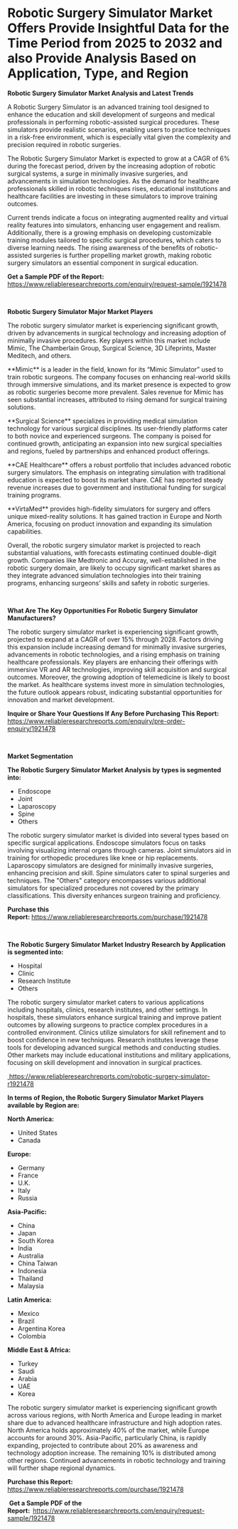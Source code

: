 <p><h1>Robotic Surgery Simulator Market Offers Provide Insightful Data for the Time Period from 2025 to 2032 and also Provide Analysis Based on Application, Type, and Region</h1></p><p><strong>Robotic Surgery Simulator Market Analysis and Latest Trends</strong></p>
<p><p>A Robotic Surgery Simulator is an advanced training tool designed to enhance the education and skill development of surgeons and medical professionals in performing robotic-assisted surgical procedures. These simulators provide realistic scenarios, enabling users to practice techniques in a risk-free environment, which is especially vital given the complexity and precision required in robotic surgeries. </p><p>The Robotic Surgery Simulator Market is expected to grow at a CAGR of 6% during the forecast period, driven by the increasing adoption of robotic surgical systems, a surge in minimally invasive surgeries, and advancements in simulation technologies. As the demand for healthcare professionals skilled in robotic techniques rises, educational institutions and healthcare facilities are investing in these simulators to improve training outcomes. </p><p>Current trends indicate a focus on integrating augmented reality and virtual reality features into simulators, enhancing user engagement and realism. Additionally, there is a growing emphasis on developing customizable training modules tailored to specific surgical procedures, which caters to diverse learning needs. The rising awareness of the benefits of robotic-assisted surgeries is further propelling market growth, making robotic surgery simulators an essential component in surgical education.</p></p>
<p><strong>Get a Sample PDF of the Report:&nbsp;</strong> <a href="https://www.reliableresearchreports.com/enquiry/request-sample/1921478?utm_campaign=3069&utm_medium=2&utm_source=Github&utm_content=ia&utm_term=16042025&utm_id=robotic-surgery-simulator">https://www.reliableresearchreports.com/enquiry/request-sample/1921478</a></p>
<p>&nbsp;</p>
<p><strong>Robotic Surgery Simulator Major Market Players</strong></p>
<p><p>The robotic surgery simulator market is experiencing significant growth, driven by advancements in surgical technology and increasing adoption of minimally invasive procedures. Key players within this market include Mimic, The Chamberlain Group, Surgical Science, 3D Lifeprints, Master Meditech, and others.</p><p>**Mimic** is a leader in the field, known for its “Mimic Simulator” used to train robotic surgeons. The company focuses on enhancing real-world skills through immersive simulations, and its market presence is expected to grow as robotic surgeries become more prevalent. Sales revenue for Mimic has seen substantial increases, attributed to rising demand for surgical training solutions.</p><p>**Surgical Science** specializes in providing medical simulation technology for various surgical disciplines. Its user-friendly platforms cater to both novice and experienced surgeons. The company is poised for continued growth, anticipating an expansion into new surgical specialties and regions, fueled by partnerships and enhanced product offerings.</p><p>**CAE Healthcare** offers a robust portfolio that includes advanced robotic surgery simulators. The emphasis on integrating simulation with traditional education is expected to boost its market share. CAE has reported steady revenue increases due to government and institutional funding for surgical training programs.</p><p>**VirtaMed** provides high-fidelity simulators for surgery and offers unique mixed-reality solutions. It has gained traction in Europe and North America, focusing on product innovation and expanding its simulation capabilities.</p><p>Overall, the robotic surgery simulator market is projected to reach substantial valuations, with forecasts estimating continued double-digit growth. Companies like Medtronic and Accuray, well-established in the robotic surgery domain, are likely to occupy significant market shares as they integrate advanced simulation technologies into their training programs, enhancing surgeons’ skills and safety in robotic surgeries.</p></p>
<p>&nbsp;</p>
<p><strong>What Are The Key Opportunities For Robotic Surgery Simulator Manufacturers?</strong></p>
<p><p>The robotic surgery simulator market is experiencing significant growth, projected to expand at a CAGR of over 15% through 2028. Factors driving this expansion include increasing demand for minimally invasive surgeries, advancements in robotic technologies, and a rising emphasis on training healthcare professionals. Key players are enhancing their offerings with immersive VR and AR technologies, improving skill acquisition and surgical outcomes. Moreover, the growing adoption of telemedicine is likely to boost the market. As healthcare systems invest more in simulation technologies, the future outlook appears robust, indicating substantial opportunities for innovation and market development.</p></p>
<p><strong>Inquire or Share Your Questions If Any Before Purchasing This Report:</strong> <a href="https://www.reliableresearchreports.com/enquiry/pre-order-enquiry/1921478?utm_campaign=3069&utm_medium=2&utm_source=Github&utm_content=ia&utm_term=16042025&utm_id=robotic-surgery-simulator">https://www.reliableresearchreports.com/enquiry/pre-order-enquiry/1921478</a></p>
<p>&nbsp;</p>
<p><strong>Market Segmentation</strong></p>
<p><strong>The Robotic Surgery Simulator Market Analysis by types is segmented into:</strong></p>
<p><ul><li>Endoscope</li><li>Joint</li><li>Laparoscopy</li><li>Spine</li><li>Others</li></ul></p>
<p><p>The robotic surgery simulator market is divided into several types based on specific surgical applications. Endoscope simulators focus on tasks involving visualizing internal organs through cameras. Joint simulators aid in training for orthopedic procedures like knee or hip replacements. Laparoscopy simulators are designed for minimally invasive surgeries, enhancing precision and skill. Spine simulators cater to spinal surgeries and techniques. The "Others" category encompasses various additional simulators for specialized procedures not covered by the primary classifications. This diversity enhances surgeon training and proficiency.</p></p>
<p><strong>Purchase this Report:&nbsp;</strong><a href="https://www.reliableresearchreports.com/purchase/1921478?utm_campaign=3069&utm_medium=2&utm_source=Github&utm_content=ia&utm_term=16042025&utm_id=robotic-surgery-simulator">https://www.reliableresearchreports.com/purchase/1921478</a></p>
<p>&nbsp;</p>
<p><strong>The Robotic Surgery Simulator Market Industry Research by Application is segmented into:</strong></p>
<p><ul><li>Hospital</li><li>Clinic</li><li>Research Institute</li><li>Others</li></ul></p>
<p><p>The robotic surgery simulator market caters to various applications including hospitals, clinics, research institutes, and other settings. In hospitals, these simulators enhance surgical training and improve patient outcomes by allowing surgeons to practice complex procedures in a controlled environment. Clinics utilize simulators for skill refinement and to boost confidence in new techniques. Research institutes leverage these tools for developing advanced surgical methods and conducting studies. Other markets may include educational institutions and military applications, focusing on skill development and innovation in surgical practices.</p></p>
<p><a href="https://www.reliableresearchreports.com/robotic-surgery-simulator-r1921478?utm_campaign=3069&utm_medium=2&utm_source=Github&utm_content=ia&utm_term=16042025&utm_id=robotic-surgery-simulator">&nbsp;https://www.reliableresearchreports.com/robotic-surgery-simulator-r1921478</a></p>
<p><strong>In terms of Region, the Robotic Surgery Simulator Market Players available by Region are:</strong></p>
<p>
    <p> <strong> North America: </strong>
        <ul>
            <li>United States</li>
            <li>Canada</li>
        </ul>
        </p> 
    <p> <strong> Europe: </strong>
        <ul>
            <li>Germany</li>
            <li>France</li>
            <li>U.K.</li>
            <li>Italy</li>
            <li>Russia</li>
        </ul>
        </p> 
    <p> <strong> Asia-Pacific: </strong>
        <ul>
            <li>China</li>
            <li>Japan</li>
            <li>South Korea</li>
            <li>India</li>
            <li>Australia</li>
            <li>China Taiwan</li>
            <li>Indonesia</li>
            <li>Thailand</li>
            <li>Malaysia</li>
        </ul>
        </p> 
    <p> <strong> Latin America: </strong>
        <ul>
            <li>Mexico</li>
            <li>Brazil</li>
            <li>Argentina Korea</li>
            <li>Colombia</li>
        </ul>
        </p> 
    <p> <strong> Middle East & Africa: </strong>
        <ul>
            <li>Turkey</li>
            <li>Saudi</li>
            <li>Arabia</li>
            <li>UAE</li>
            <li>Korea</li>
        </ul>
    </p>
    </p>
<p><p>The robotic surgery simulator market is experiencing significant growth across various regions, with North America and Europe leading in market share due to advanced healthcare infrastructure and high adoption rates. North America holds approximately 40% of the market, while Europe accounts for around 30%. Asia-Pacific, particularly China, is rapidly expanding, projected to contribute about 20% as awareness and technology adoption increase. The remaining 10% is distributed among other regions. Continued advancements in robotic technology and training will further shape regional dynamics.</p></p>
<p><strong>Purchase this Report: </strong><a href="https://www.reliableresearchreports.com/purchase/1921478?utm_campaign=3069&utm_medium=2&utm_source=Github&utm_content=ia&utm_term=16042025&utm_id=robotic-surgery-simulator">https://www.reliableresearchreports.com/purchase/1921478</a></p>
<p>&nbsp;<strong>Get a Sample PDF of the Report:&nbsp;&nbsp;</strong><a href="https://www.reliableresearchreports.com/enquiry/request-sample/1921478?utm_campaign=3069&utm_medium=2&utm_source=Github&utm_content=ia&utm_term=16042025&utm_id=robotic-surgery-simulator">https://www.reliableresearchreports.com/enquiry/request-sample/1921478</a></p>
<p><strong></strong></p>
<p><p></p><p></p><p></p></p>